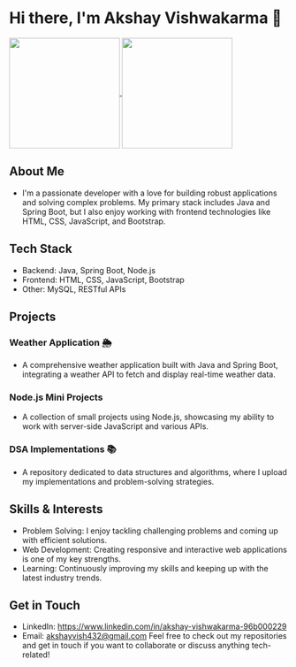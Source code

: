 # Hi there, I'm Akshay Vishwakarma 👋
<a href="https://github-readme-stats.vercel.app/api?username=Akshay-pro-grammer&show_icons=true&theme=radical">
  <img height=200 align="center" src="https://github-readme-stats.vercel.app/api?username=Akshay-pro-grammer&show_icons=true&theme=radical" />
</a>
<a href="https://github.com/Akshay-pro-grammer/convoychat">
  <img height=200 align="center" src="https://github-readme-stats.vercel.app/api/top-langs?username=Akshay-pro-grammer&layout=compact&langs_count=8&card_width=320&show_icons=true&theme=radical&hide=jupyternotebook" />
</a>

## About Me
- I'm a passionate developer with a love for building robust applications and solving complex problems. My primary stack includes Java and Spring Boot, but I also enjoy working with frontend technologies like HTML, CSS, JavaScript, and Bootstrap.

## Tech Stack
- Backend: Java, Spring Boot, Node.js
- Frontend: HTML, CSS, JavaScript, Bootstrap
- Other: MySQL, RESTful APIs
## Projects
### Weather Application 🌦️
- A comprehensive weather application built with Java and Spring Boot, integrating a weather API to fetch and display real-time weather data.

### Node.js Mini Projects
- A collection of small projects using Node.js, showcasing my ability to work with server-side JavaScript and various APIs.

### DSA Implementations 📚
- A repository dedicated to data structures and algorithms, where I upload my implementations and problem-solving strategies.

## Skills & Interests
- Problem Solving: I enjoy tackling challenging problems and coming up with efficient solutions.
- Web Development: Creating responsive and interactive web applications is one of my key strengths.
- Learning: Continuously improving my skills and keeping up with the latest industry trends.
## Get in Touch
- LinkedIn: https://www.linkedin.com/in/akshay-vishwakarma-96b000229
- Email: akshayvish432@gmail.com
Feel free to check out my repositories and get in touch if you want to collaborate or discuss anything tech-related!
